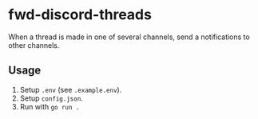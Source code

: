 # fwd-discord-threads

When a thread is made in one of several channels, send a notifications to other channels.

## Usage

1. Setup `.env` (see `.example.env`).
2. Setup `config.json`.
3. Run with `go run .`